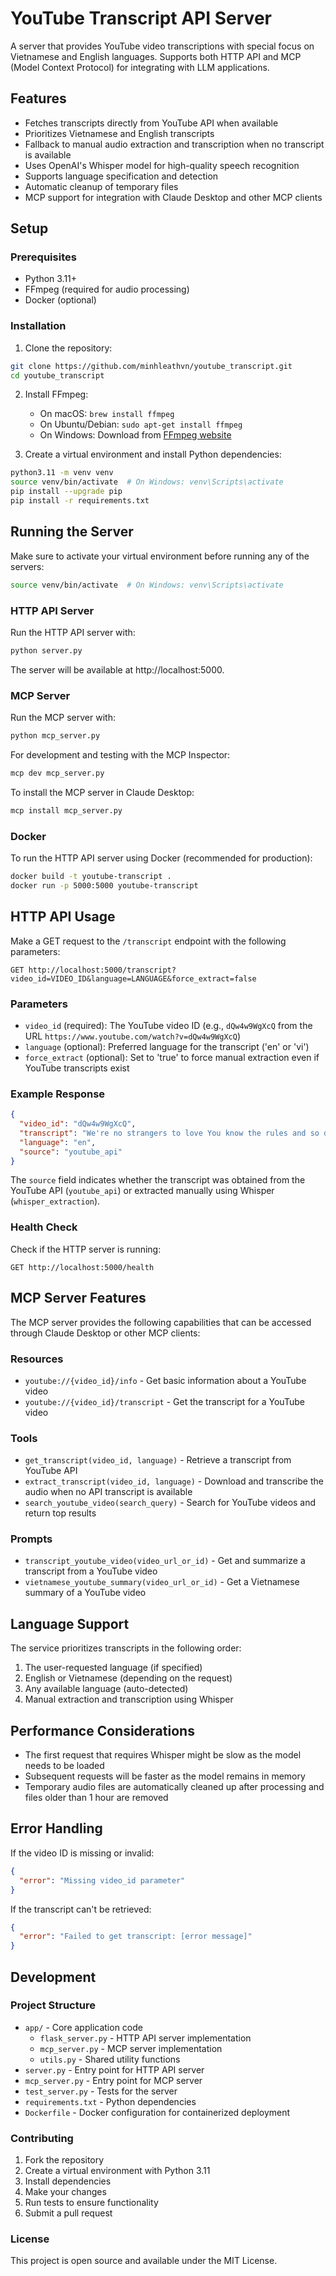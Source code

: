# YouTube Transcript API Server

A server that provides YouTube video transcriptions with special focus on Vietnamese and English languages. Supports both HTTP API and MCP (Model Context Protocol) for integrating with LLM applications.

## Features

- Fetches transcripts directly from YouTube API when available
- Prioritizes Vietnamese and English transcripts
- Fallback to manual audio extraction and transcription when no transcript is available
- Uses OpenAI's Whisper model for high-quality speech recognition
- Supports language specification and detection
- Automatic cleanup of temporary files
- MCP support for integration with Claude Desktop and other MCP clients

## Setup

### Prerequisites
- Python 3.11+
- FFmpeg (required for audio processing)
- Docker (optional)

### Installation

1. Clone the repository:
```bash
git clone https://github.com/minhleathvn/youtube_transcript.git
cd youtube_transcript
```

2. Install FFmpeg:
   - On macOS: `brew install ffmpeg`
   - On Ubuntu/Debian: `sudo apt-get install ffmpeg`
   - On Windows: Download from [FFmpeg website](https://ffmpeg.org/download.html)

3. Create a virtual environment and install Python dependencies:
```bash
python3.11 -m venv venv
source venv/bin/activate  # On Windows: venv\Scripts\activate
pip install --upgrade pip
pip install -r requirements.txt
```

## Running the Server

Make sure to activate your virtual environment before running any of the servers:

```bash
source venv/bin/activate  # On Windows: venv\Scripts\activate
```

### HTTP API Server

Run the HTTP API server with:

```bash
python server.py
```

The server will be available at http://localhost:5000.

### MCP Server

Run the MCP server with:

```bash
python mcp_server.py
```

For development and testing with the MCP Inspector:

```bash
mcp dev mcp_server.py
```

To install the MCP server in Claude Desktop:

```bash
mcp install mcp_server.py
```

### Docker

To run the HTTP API server using Docker (recommended for production):

```bash
docker build -t youtube-transcript .
docker run -p 5000:5000 youtube-transcript
```

## HTTP API Usage

Make a GET request to the `/transcript` endpoint with the following parameters:

```
GET http://localhost:5000/transcript?video_id=VIDEO_ID&language=LANGUAGE&force_extract=false
```

### Parameters

- `video_id` (required): The YouTube video ID (e.g., `dQw4w9WgXcQ` from the URL `https://www.youtube.com/watch?v=dQw4w9WgXcQ`)
- `language` (optional): Preferred language for the transcript ('en' or 'vi')
- `force_extract` (optional): Set to 'true' to force manual extraction even if YouTube transcripts exist

### Example Response

```json
{
  "video_id": "dQw4w9WgXcQ",
  "transcript": "We're no strangers to love You know the rules and so do I...",
  "language": "en",
  "source": "youtube_api"
}
```

The `source` field indicates whether the transcript was obtained from the YouTube API (`youtube_api`) or extracted manually using Whisper (`whisper_extraction`).

### Health Check

Check if the HTTP server is running:

```
GET http://localhost:5000/health
```

## MCP Server Features

The MCP server provides the following capabilities that can be accessed through Claude Desktop or other MCP clients:

### Resources

- `youtube://{video_id}/info` - Get basic information about a YouTube video
- `youtube://{video_id}/transcript` - Get the transcript for a YouTube video

### Tools

- `get_transcript(video_id, language)` - Retrieve a transcript from YouTube API
- `extract_transcript(video_id, language)` - Download and transcribe the audio when no API transcript is available
- `search_youtube_video(search_query)` - Search for YouTube videos and return top results

### Prompts

- `transcript_youtube_video(video_url_or_id)` - Get and summarize a transcript from a YouTube video
- `vietnamese_youtube_summary(video_url_or_id)` - Get a Vietnamese summary of a YouTube video

## Language Support

The service prioritizes transcripts in the following order:
1. The user-requested language (if specified)
2. English or Vietnamese (depending on the request)
3. Any available language (auto-detected)
4. Manual extraction and transcription using Whisper

## Performance Considerations

- The first request that requires Whisper might be slow as the model needs to be loaded
- Subsequent requests will be faster as the model remains in memory
- Temporary audio files are automatically cleaned up after processing and files older than 1 hour are removed

## Error Handling

If the video ID is missing or invalid:
```json
{
  "error": "Missing video_id parameter"
}
```

If the transcript can't be retrieved:
```json
{
  "error": "Failed to get transcript: [error message]"
}
```

## Development

### Project Structure

- `app/` - Core application code
  - `flask_server.py` - HTTP API server implementation
  - `mcp_server.py` - MCP server implementation  
  - `utils.py` - Shared utility functions
- `server.py` - Entry point for HTTP API server
- `mcp_server.py` - Entry point for MCP server
- `test_server.py` - Tests for the server
- `requirements.txt` - Python dependencies
- `Dockerfile` - Docker configuration for containerized deployment

### Contributing

1. Fork the repository
2. Create a virtual environment with Python 3.11
3. Install dependencies 
4. Make your changes
5. Run tests to ensure functionality
6. Submit a pull request

### License

This project is open source and available under the MIT License.
